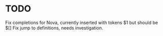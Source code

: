# TODO

Fix completions for Nova, currently inserted with tokens $1 but should be $[]
Fix jump to definitions, needs investigation.